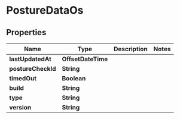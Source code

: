 

# PostureDataOs


## Properties

| Name | Type | Description | Notes |
|------------ | ------------- | ------------- | -------------|
|**lastUpdatedAt** | **OffsetDateTime** |  |  |
|**postureCheckId** | **String** |  |  |
|**timedOut** | **Boolean** |  |  |
|**build** | **String** |  |  |
|**type** | **String** |  |  |
|**version** | **String** |  |  |



